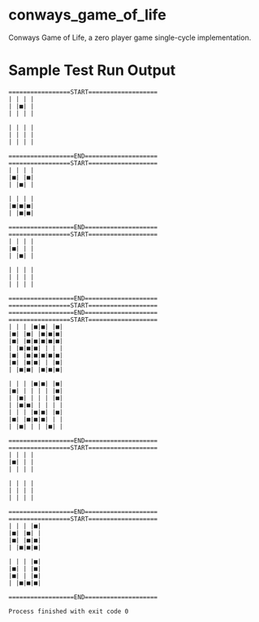 # conways_game_of_life
Conways Game of Life, a zero player game single-cycle implementation.

# Sample Test Run Output

    =================START===================
    | | | |
    | |■| |
    | | | |
    
    | | | |
    | | | |
    | | | |
    
    ==================END====================
    =================START===================
    | | | |
    |■| |■|
    | |■| |
    
    | | | |
    |■|■|■|
    | |■|■|
    
    ==================END====================
    =================START===================
    | | | |
    |■| | |
    | |■| |
    
    | | | |
    | | | |
    | | | |
    
    ==================END====================
    =================START===================
    ==================END====================
    =================START===================
    | | | |■|■| |■|
    |■| |■| |■|■|■|
    |■| |■|■|■|■|■|
    | |■|■|■| | | |
    |■| |■|■|■|■|■|
    |■| |■|■| | |■|
    | |■|■| |■|■|■|
    
    | | | |■|■| |■|
    |■| | | | | |■|
    | |■| | | | |■|
    | |■|■| | | | |
    | | | |■|■| |■|
    |■| |■|■|■| | |
    | |■| | | |■| |
    
    ==================END====================
    =================START===================
    | | | |
    |■| | |
    | | | |
    
    | | | |
    | | | |
    | | | |
    
    ==================END====================
    =================START===================
    | | | |■|
    |■| |■| |
    |■| |■|■|
    | |■|■|■|
    
    | | | |■|
    |■| | |■|
    |■| | |■|
    | |■|■|■|
    
    ==================END====================
    
    Process finished with exit code 0
    
